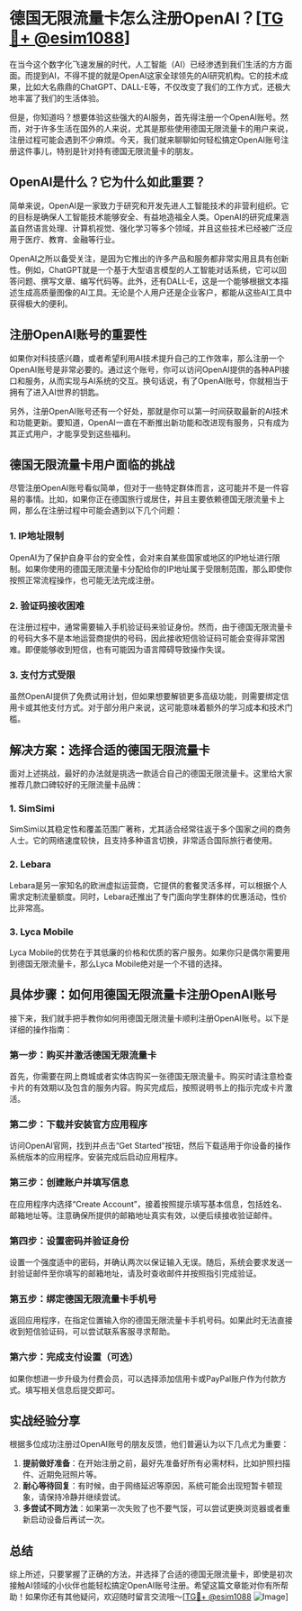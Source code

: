 # 德国无限流量卡怎么注册OpenAI？[[TG💪+ @esim1088](https://t.me/s/esim1088)]

在当今这个数字化飞速发展的时代，人工智能（AI）已经渗透到我们生活的方方面面。而提到AI，不得不提的就是OpenAI这家全球领先的AI研究机构。它的技术成果，比如大名鼎鼎的ChatGPT、DALL-E等，不仅改变了我们的工作方式，还极大地丰富了我们的生活体验。

但是，你知道吗？想要体验这些强大的AI服务，首先得注册一个OpenAI账号。然而，对于许多生活在国外的人来说，尤其是那些使用德国无限流量卡的用户来说，注册过程可能会遇到不少麻烦。今天，我们就来聊聊如何轻松搞定OpenAI账号注册这件事儿，特别是针对持有德国无限流量卡的朋友。

## OpenAI是什么？它为什么如此重要？

简单来说，OpenAI是一家致力于研究和开发先进人工智能技术的非营利组织。它的目标是确保人工智能技术能够安全、有益地造福全人类。OpenAI的研究成果涵盖自然语言处理、计算机视觉、强化学习等多个领域，并且这些技术已经被广泛应用于医疗、教育、金融等行业。

OpenAI之所以备受关注，是因为它推出的许多产品和服务都非常实用且具有创新性。例如，ChatGPT就是一个基于大型语言模型的人工智能对话系统，它可以回答问题、撰写文章、编写代码等。此外，还有DALL-E，这是一个能够根据文本描述生成高质量图像的AI工具。无论是个人用户还是企业客户，都能从这些AI工具中获得极大的便利。

## 注册OpenAI账号的重要性

如果你对科技感兴趣，或者希望利用AI技术提升自己的工作效率，那么注册一个OpenAI账号是非常必要的。通过这个账号，你可以访问OpenAI提供的各种API接口和服务，从而实现与AI系统的交互。换句话说，有了OpenAI账号，你就相当于拥有了进入AI世界的钥匙。

另外，注册OpenAI账号还有一个好处，那就是你可以第一时间获取最新的AI技术和功能更新。要知道，OpenAI一直在不断推出新功能和改进现有服务，只有成为其正式用户，才能享受到这些福利。

## 德国无限流量卡用户面临的挑战

尽管注册OpenAI账号看似简单，但对于一些特定群体而言，这可能并不是一件容易的事情。比如，如果你正在德国旅行或居住，并且主要依赖德国无限流量卡上网，那么在注册过程中可能会遇到以下几个问题：

### 1. IP地址限制

OpenAI为了保护自身平台的安全性，会对来自某些国家或地区的IP地址进行限制。如果你使用的德国无限流量卡分配给你的IP地址属于受限制范围，那么即使你按照正常流程操作，也可能无法完成注册。

### 2. 验证码接收困难

在注册过程中，通常需要输入手机验证码来验证身份。然而，由于德国无限流量卡的号码大多不是本地运营商提供的号码，因此接收短信验证码可能会变得非常困难。即便能够收到短信，也有可能因为语言障碍导致操作失误。

### 3. 支付方式受限

虽然OpenAI提供了免费试用计划，但如果想要解锁更多高级功能，则需要绑定信用卡或其他支付方式。对于部分用户来说，这可能意味着额外的学习成本和技术门槛。

## 解决方案：选择合适的德国无限流量卡

面对上述挑战，最好的办法就是挑选一款适合自己的德国无限流量卡。这里给大家推荐几款口碑较好的无限流量卡品牌：

### 1. SimSimi

SimSimi以其稳定性和覆盖范围广著称，尤其适合经常往返于多个国家之间的商务人士。它的网络速度较快，且支持多种语言切换，非常适合国际旅行者使用。

### 2. Lebara

Lebara是另一家知名的欧洲虚拟运营商，它提供的套餐灵活多样，可以根据个人需求定制流量额度。同时，Lebara还推出了专门面向学生群体的优惠活动，性价比非常高。

### 3. Lyca Mobile

Lyca Mobile的优势在于其低廉的价格和优质的客户服务。如果你只是偶尔需要用到德国无限流量卡，那么Lyca Mobile绝对是一个不错的选择。

## 具体步骤：如何用德国无限流量卡注册OpenAI账号

接下来，我们就手把手教你如何用德国无限流量卡顺利注册OpenAI账号。以下是详细的操作指南：

### 第一步：购买并激活德国无限流量卡

首先，你需要在网上商城或者实体店购买一张德国无限流量卡。购买时请注意检查卡片的有效期以及包含的服务内容。购买完成后，按照说明书上的指示完成卡片激活。

### 第二步：下载并安装官方应用程序

访问OpenAI官网，找到并点击“Get Started”按钮，然后下载适用于你设备的操作系统版本的应用程序。安装完成后启动应用程序。

### 第三步：创建账户并填写信息

在应用程序内选择“Create Account”，接着按照提示填写基本信息，包括姓名、邮箱地址等。注意确保所提供的邮箱地址真实有效，以便后续接收验证邮件。

### 第四步：设置密码并验证身份

设置一个强度适中的密码，并确认两次以保证输入无误。随后，系统会要求发送一封验证邮件至你填写的邮箱地址，请及时查收邮件并按照指引完成验证。

### 第五步：绑定德国无限流量卡手机号

返回应用程序，在指定位置输入你的德国无限流量卡手机号码。如果此时无法直接收到短信验证码，可以尝试联系客服寻求帮助。

### 第六步：完成支付设置（可选）

如果你想进一步升级为付费会员，可以选择添加信用卡或PayPal账户作为付款方式。填写相关信息后提交即可。

## 实战经验分享

根据多位成功注册过OpenAI账号的朋友反馈，他们普遍认为以下几点尤为重要：

1. **提前做好准备**：在开始注册之前，最好先准备好所有必需材料，比如护照扫描件、近期免冠照片等。
2. **耐心等待回复**：有时候，由于网络延迟等原因，系统可能会出现短暂卡顿现象，请保持冷静并继续尝试。
3. **多尝试不同方法**：如果第一次失败了也不要气馁，可以尝试更换浏览器或者重新启动设备后再试一次。

## 总结

综上所述，只要掌握了正确的方法，并选择了合适的德国无限流量卡，即使是初次接触AI领域的小伙伴也能轻松搞定OpenAI账号注册。希望这篇文章能对你有所帮助！如果你还有其他疑问，欢迎随时留言交流哦～[[TG💪+ @esim1088](https://t.me/s/esim1088) ![Image](https://i.postimg.cc/4NQfJmqS/Snipaste-2025-05-13-00-14-12.png)]